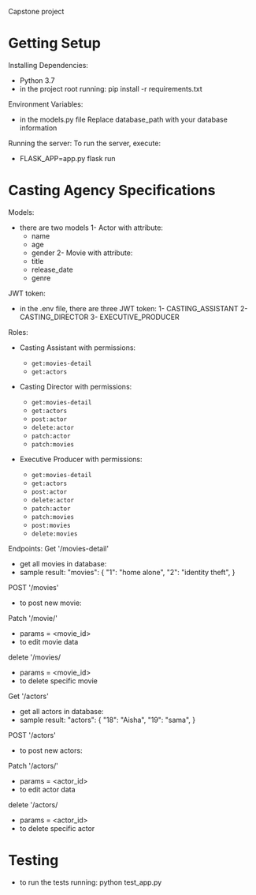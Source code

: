 Capstone project

# Getting Setup
Installing Dependencies:
- Python 3.7
- in the project root running:
    pip install -r requirements.txt

Environment Variables:
- in the models.py file Replace database_path with your database information

Running the server: 
To run the server, execute:
- FLASK_APP=app.py flask run


# Casting Agency Specifications
Models:
- there are two models
1- Actor with attribute:
   - name
   - age
   - gender
2- Movie with attribute:
   - title
   - release_date
   - genre

JWT token:
- in the .env file, there are three JWT token:
   1- CASTING_ASSISTANT 
   2- CASTING_DIRECTOR
   3- EXECUTIVE_PRODUCER

Roles:
- Casting Assistant with permissions:
   - `get:movies-detail`
   - `get:actors`

- Casting Director with permissions:
   - `get:movies-detail`
   - `get:actors`
   - `post:actor`
   - `delete:actor`
   - `patch:actor`
   - `patch:movies`

- Executive Producer with permissions:
   - `get:movies-detail`
   - `get:actors`
   - `post:actor`
   - `delete:actor`
   - `patch:actor`
   - `patch:movies`
   - `post:movies`
   - `delete:movies`


      
Endpoints:
Get '/movies-detail'
 - get all movies in database:
 - sample result:
 "movies": {
        "1": "home alone",
        "2": "identity theft",
    }

POST '/movies'
 - to post new movie:

Patch '/movie/<id>'
 - params = <movie_id>
 - to edit movie data 

delete '/movies/<id>
 - params = <movie_id>
 - to delete specific movie

Get '/actors'
 - get all actors in database:
 - sample result:
   "actors": {
        "18": "Aisha",
        "19": "sama",
    }

POST '/actors'
 - to post new actors:

Patch '/actors/<id>'
 - params = <actor_id>
 - to edit actor data 

delete '/actors/<id>
 - params = <actor_id>
 - to delete specific actor

# Testing
 - to run the tests running:
   python test_app.py